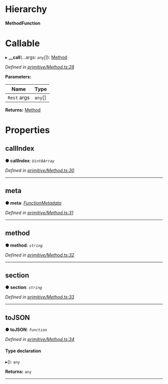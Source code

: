 

# Hierarchy

**MethodFunction**

# Callable
▸ **__call**(...args: *`any`[]*): [Method](../classes/_primitive_method_.method.md)

*Defined in [primitive/Method.ts:28](https://github.com/polkadot-js/api/blob/0b9484f/packages/types/src/primitive/Method.ts#L28)*

**Parameters:**

| Name | Type |
| ------ | ------ |
| `Rest` args | `any`[] |

**Returns:** [Method](../classes/_primitive_method_.method.md)

# Properties

<a id="callindex"></a>

##  callIndex

**● callIndex**: *`Uint8Array`*

*Defined in [primitive/Method.ts:30](https://github.com/polkadot-js/api/blob/0b9484f/packages/types/src/primitive/Method.ts#L30)*

___
<a id="meta"></a>

##  meta

**● meta**: *[FunctionMetadata](../classes/_metadata_v0_modules_.functionmetadata.md)*

*Defined in [primitive/Method.ts:31](https://github.com/polkadot-js/api/blob/0b9484f/packages/types/src/primitive/Method.ts#L31)*

___
<a id="method"></a>

##  method

**● method**: *`string`*

*Defined in [primitive/Method.ts:32](https://github.com/polkadot-js/api/blob/0b9484f/packages/types/src/primitive/Method.ts#L32)*

___
<a id="section"></a>

##  section

**● section**: *`string`*

*Defined in [primitive/Method.ts:33](https://github.com/polkadot-js/api/blob/0b9484f/packages/types/src/primitive/Method.ts#L33)*

___
<a id="tojson"></a>

##  toJSON

**● toJSON**: *`function`*

*Defined in [primitive/Method.ts:34](https://github.com/polkadot-js/api/blob/0b9484f/packages/types/src/primitive/Method.ts#L34)*

#### Type declaration
▸(): `any`

**Returns:** `any`

___

